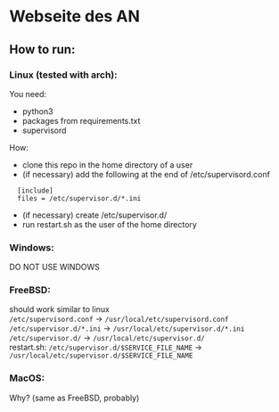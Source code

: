# Webseite des AN

## How to run:
### Linux (tested with arch):
You need:
- python3
- packages from requirements.txt
- supervisord

How:
- clone this repo in the home directory of a user
- (if necessary) add the following at the end of /etc/supervisord.conf
```
  [include]
  files = /etc/supervisor.d/*.ini
```
- (if necessary) create /etc/supervisor.d/
- run restart.sh as the user of the home directory

### Windows:
DO NOT USE WINDOWS

### FreeBSD:
should work similar to linux  
`/etc/supervisord.conf`   -> `/usr/local/etc/supervisord.conf`  
`/etc/supervisor.d/*.ini` -> `/usr/local/etc/supervisor.d/*.ini`  
`/etc/supervisor.d/`      -> `/usr/local/etc/supervisor.d/`  
restart.sh: `/etc/supervisor.d/$SERVICE_FILE_NAME` -> `/usr/local/etc/supervisor.d/$SERVICE_FILE_NAME`

### MacOS:
Why? (same as FreeBSD, probably)
